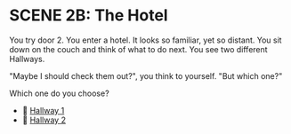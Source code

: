 # SCENE 2B: The Hotel

  You try door 2. You enter a hotel. It looks so familiar, yet so distant. You sit down on the couch and think of what to do next. You see two different Hallways. 

  "Maybe I should check them out?", you think to yourself. "But which one?"

  Which one do you choose? 

- 🐊 [Hallway 1](./scene3d.md)
- 🏨 [Hallway 2](./scene3e.md)